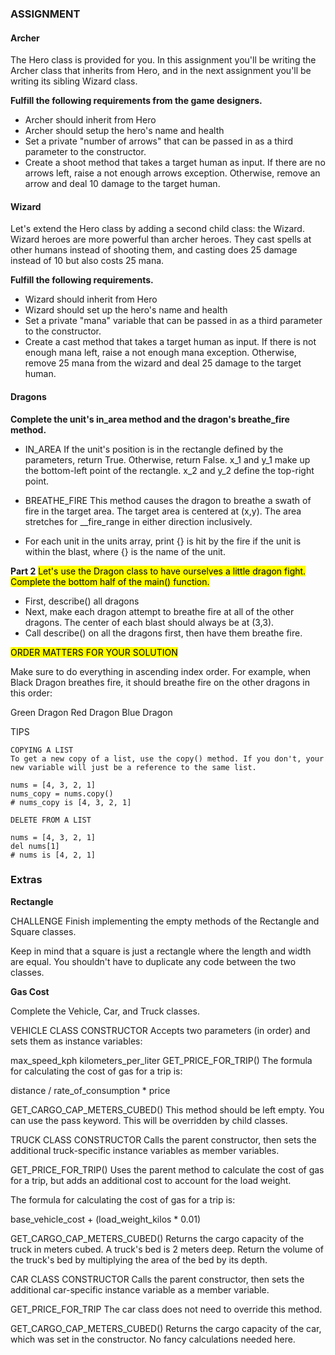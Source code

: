 ### ASSIGNMENT

#### Archer
The Hero class is provided for you. In this assignment you'll be writing the Archer class that inherits from Hero, and in the next assignment you'll be writing its sibling Wizard class.

__Fulfill the following requirements from the game designers.__

* Archer should inherit from Hero
* Archer should setup the hero's name and health
* Set a private "number of arrows" that can be passed in as a third parameter to the constructor.
* Create a shoot method that takes a target human as input. If there are no arrows left, raise a not enough arrows exception. Otherwise, remove an arrow and deal 10 damage to the target human.

#### Wizard

Let's extend the Hero class by adding a second child class: the Wizard. Wizard heroes are more powerful than archer heroes. They cast spells at other humans instead of shooting them, and casting does 25 damage instead of 10 but also costs 25 mana.

__Fulfill the following requirements.__

* Wizard should inherit from Hero
* Wizard should set up the hero's name and health
* Set a private "mana" variable that can be passed in as a third parameter to the constructor.
* Create a cast method that takes a target human as input. If there is not enough mana left, raise a not enough mana exception. Otherwise, remove 25 mana from the wizard and deal 25 damage to the target human.

#### Dragons

__Complete the unit's in_area method and the dragon's breathe_fire method.__

* IN_AREA
If the unit's position is in the rectangle defined by the parameters, return True. Otherwise, return False. x_1 and y_1 make up the bottom-left point of the rectangle. x_2 and y_2 define the top-right point.

* BREATHE_FIRE
This method causes the dragon to breathe a swath of fire in the target area. The target area is centered at (x,y). The area stretches for __fire_range in either direction inclusively.

* For each unit in the units array, print {} is hit by the fire if the unit is within the blast, where {} is the name of the unit.


__Part 2__
<mark> Let's use the Dragon class to have ourselves a little dragon fight. Complete the bottom half of the main() function.
</mark> 

* First, describe() all dragons
* Next, make each dragon attempt to breathe fire at all of the other dragons. The center of each blast should always be at (3,3).
* Call describe() on all the dragons first, then have them breathe fire.

<mark> ORDER MATTERS FOR YOUR SOLUTION 
</mark> 

Make sure to do everything in ascending index order. For example, when Black Dragon breathes fire, it should breathe fire on the other dragons in this order:

Green Dragon
Red Dragon
Blue Dragon

TIPS
```
COPYING A LIST
To get a new copy of a list, use the copy() method. If you don't, your new variable will just be a reference to the same list.

nums = [4, 3, 2, 1]
nums_copy = nums.copy()
# nums_copy is [4, 3, 2, 1]

DELETE FROM A LIST

nums = [4, 3, 2, 1]
del nums[1]
# nums is [4, 2, 1]
```

### Extras

__Rectangle__

CHALLENGE
Finish implementing the empty methods of the Rectangle and Square classes.

Keep in mind that a square is just a rectangle where the length and width are equal. You shouldn't have to duplicate any code between the two classes.

__Gas Cost__

Complete the Vehicle, Car, and Truck classes.

VEHICLE CLASS
CONSTRUCTOR
Accepts two parameters (in order) and sets them as instance variables:

max_speed_kph
kilometers_per_liter
GET_PRICE_FOR_TRIP()
The formula for calculating the cost of gas for a trip is:

distance / rate_of_consumption * price

GET_CARGO_CAP_METERS_CUBED()
This method should be left empty. You can use the pass keyword. This will be overridden by child classes.

TRUCK CLASS
CONSTRUCTOR
Calls the parent constructor, then sets the additional truck-specific instance variables as member variables.

GET_PRICE_FOR_TRIP()
Uses the parent method to calculate the cost of gas for a trip, but adds an additional cost to account for the load weight.

The formula for calculating the cost of gas for a trip is:

base_vehicle_cost + (load_weight_kilos * 0.01)

GET_CARGO_CAP_METERS_CUBED()
Returns the cargo capacity of the truck in meters cubed. A truck's bed is 2 meters deep. Return the volume of the truck's bed by multiplying the area of the bed by its depth.

CAR CLASS
CONSTRUCTOR
Calls the parent constructor, then sets the additional car-specific instance variable as a member variable.

GET_PRICE_FOR_TRIP
The car class does not need to override this method.

GET_CARGO_CAP_METERS_CUBED()
Returns the cargo capacity of the car, which was set in the constructor. No fancy calculations needed here.